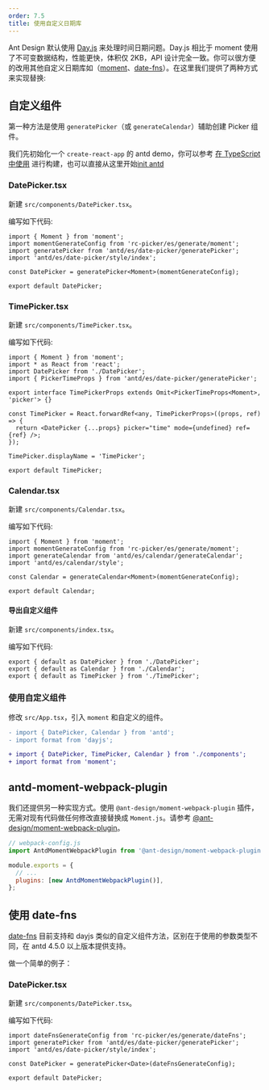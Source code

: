 ```yaml
---
order: 7.5
title: 使用自定义日期库
---
```


Ant Design 默认使用 [Day.js](https://day.js.org) 来处理时间日期问题。Day.js 相比于 moment 使用了不可变数据结构，性能更快，体积仅 2KB，API 设计完全一致。你可以很方便的改用其他自定义日期库如（[moment](http://momentjs.com/)、[date-fns](https://date-fns.org)）。在这里我们提供了两种方式来实现替换:

## 自定义组件

第一种方法是使用 `generatePicker`（或 `generateCalendar`）辅助创建 Picker 组件。

我们先初始化一个 `create-react-app` 的 antd demo，你可以参考 [在 TypeScript 中使用](/docs/react/use-in-typescript) 进行构建，也可以直接从这里开始[init antd](https://github.com/xiaohuoni/antd4-generate-picker/commit/47fec964e36d48bd15760f8f5abcb9655c259aa6)

### DatePicker.tsx

新建 `src/components/DatePicker.tsx`。

编写如下代码:

```tsx
import { Moment } from 'moment';
import momentGenerateConfig from 'rc-picker/es/generate/moment';
import generatePicker from 'antd/es/date-picker/generatePicker';
import 'antd/es/date-picker/style/index';

const DatePicker = generatePicker<Moment>(momentGenerateConfig);

export default DatePicker;
```

### TimePicker.tsx

新建 `src/components/TimePicker.tsx`。

编写如下代码:

```tsx
import { Moment } from 'moment';
import * as React from 'react';
import DatePicker from './DatePicker';
import { PickerTimeProps } from 'antd/es/date-picker/generatePicker';

export interface TimePickerProps extends Omit<PickerTimeProps<Moment>, 'picker'> {}

const TimePicker = React.forwardRef<any, TimePickerProps>((props, ref) => {
  return <DatePicker {...props} picker="time" mode={undefined} ref={ref} />;
});

TimePicker.displayName = 'TimePicker';

export default TimePicker;
```

### Calendar.tsx

新建 `src/components/Calendar.tsx`。

编写如下代码:

```tsx
import { Moment } from 'moment';
import momentGenerateConfig from 'rc-picker/es/generate/moment';
import generateCalendar from 'antd/es/calendar/generateCalendar';
import 'antd/es/calendar/style';

const Calendar = generateCalendar<Moment>(momentGenerateConfig);

export default Calendar;
```

#### 导出自定义组件

新建 `src/components/index.tsx`。

编写如下代码:

```tsx
export { default as DatePicker } from './DatePicker';
export { default as Calendar } from './Calendar';
export { default as TimePicker } from './TimePicker';
```

### 使用自定义组件

修改 `src/App.tsx`，引入 `moment` 和自定义的组件。

```diff
- import { DatePicker, Calendar } from 'antd';
- import format from 'dayjs';

+ import { DatePicker, TimePicker, Calendar } from './components';
+ import format from 'moment';
```

## antd-moment-webpack-plugin

我们还提供另一种实现方式。使用 `@ant-design/moment-webpack-plugin` 插件，无需对现有代码做任何修改直接替换成 `Moment.js`。请参考 [@ant-design/moment-webpack-plugin](https://github.com/ant-design/antd-moment-webpack-plugin)。

```js
// webpack-config.js
import AntdMomentWebpackPlugin from '@ant-design/moment-webpack-plugin';

module.exports = {
  // ...
  plugins: [new AntdMomentWebpackPlugin()],
};
```

## 使用 date-fns

[date-fns](https://date-fns.org/) 目前支持和 dayjs 类似的自定义组件方法，区别在于使用的参数类型不同，在 antd 4.5.0 以上版本提供支持。

做一个简单的例子：

### DatePicker.tsx

新建 `src/components/DatePicker.tsx`。

编写如下代码:

```tsx
import dateFnsGenerateConfig from 'rc-picker/es/generate/dateFns';
import generatePicker from 'antd/es/date-picker/generatePicker';
import 'antd/es/date-picker/style/index';

const DatePicker = generatePicker<Date>(dateFnsGenerateConfig);

export default DatePicker;
```
